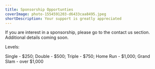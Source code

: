 ```yaml
---
title: Sponsorship Opportunties
coverImage: photo-1554591203-d6433caa8495.jpeg
shortDescription: Your support is greatly appreciated
---
```

If you are interest in a sponsorship, please go to the contact us section.  Additional details coming soon.

Levels:

Single - $250;
Double - $500;
Triple - $750;
Home Run - $1,000;
Grand Slam - over $1,000
